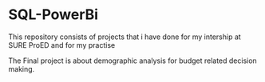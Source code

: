 # SQL-PowerBi
This repository consists of projects that i have done for my intership at SURE ProED and for my practise

 The Final project is about demographic analysis for budget related decision making.
